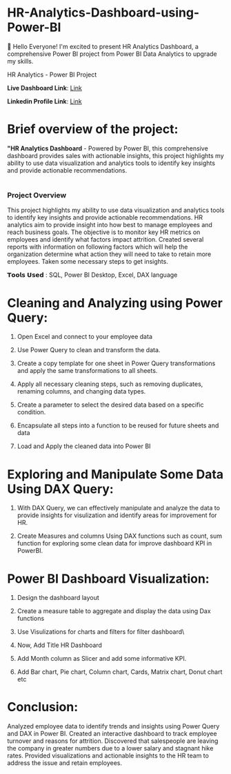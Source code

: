 # HR-Analytics-Dashboard-using-Power-BI


👋 Hello Everyone!
I'm excited to present HR Analytics Dashboard, a comprehensive Power BI project from Power BI Data Analytics to upgrade my skills.

HR Analytics - Power BI Project

**Live Dashboard Link**: [Link](https://app.powerbi.com/groups/me/reports/ce696ef6-e049-46c9-b8f6-741537e515b5/5ab1cca16553dd12545c?experience=power-bi&bookmarkGuid=af437106102b7d31e3a0)

**Linkedin Profile Link**: [Link](https://www.linkedin.com/in/vijay-v-534666209)

# Brief overview of the project:

**"HR Analytics Dashboard** - Powered by Power BI, this comprehensive dashboard provides sales with actionable insights, this project highlights my ability to use data visualization and analytics tools to identify key insights and provide actionable recommendations.

# <h3> Project Overview<br/> </h3>
This project highlights my ability to use data visualization and analytics tools to identify key insights and provide actionable recommendations.
HR analytics aim to provide insight into how best to manage employees and reach business goals. The objective is to monitor key HR metrics on employees and identify what factors impact attrition. Created several reports with information on following factors which will help the organization determine what action they will need to take to retain more employees. Taken some necessary steps to get insights.

𝗧𝗼𝗼𝗹𝘀 𝗨𝘀𝗲𝗱 : SQL, Power BI Desktop, Excel, DAX language

# Cleaning and Analyzing using Power Query:
1. Open Excel and connect to your employee data
   
2. Use Power Query to clean and transform the data.

3. Create a copy template for one sheet in Power Query transformations and apply the same transformations to all sheets.
   
4. Apply all necessary cleaning steps, such as removing duplicates, renaming columns, and changing data types.

5. Create a parameter to select the desired data based on a specific condition.

6. Encapsulate all steps into a function to be reused for future sheets and data

7. Load and Apply the cleaned data into Power BI

# Exploring and Manipulate Some Data Using DAX Query:
1. With DAX Query, we can effectively manipulate and analyze the data to provide insights for visulization and identify areas for improvement for HR.

2. Create Measures and columns Using DAX functions such as count, sum function for exploring some clean data for improve dashboard KPI in PowerBI.

# Power BI Dashboard Visualization:
1. Design the dashboard layout
   
2. Create a measure table to aggregate and display the data using Dax functions

3. Use Visulizations for charts and filters for filter dashboard\
   
4. Now, Add Title HR Dashboard

5. Add Month column as Slicer and add some informative KPI.

6. Add Bar chart, Pie chart, Column chart, Cards, Matrix chart, Donut chart etc

# Conclusion:
Analyzed employee data to identify trends and insights using Power Query and DAX in Power BI. Created an interactive dashboard to track employee turnover and reasons for attrition. Discovered that salespeople are leaving the company in greater numbers due to a lower salary and stagnant hike rates. Provided visualizations and actionable insights to the HR team to address the issue and retain employees.
